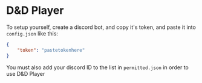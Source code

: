 # D&D Player
To setup yourself, create a discord bot, and copy it's token, and paste it into `config.json` like this:

```json
{
	"token": "pastetokenhere"
}
```

You must also add your discord ID to the list in `permitted.json` in order to use D&D Player
